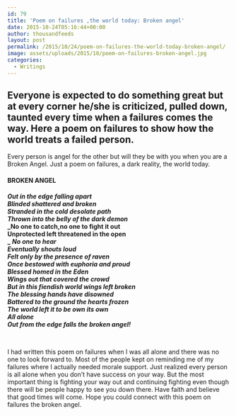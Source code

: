```yaml
---
id: 79
title: 'Poem on failures ,the world today: Broken angel'
date: 2015-10-24T05:16:44+00:00
author: thousandfeeds
layout: post
permalink: /2015/10/24/poem-on-failures-the-world-today-broken-angel/
image: assets/uploads/2015/10/poem-on-failures-broken-angel.jpg
categories:
  - Writings
---
```

## Everyone is expected to do something great but at every corner he/she is criticized, pulled down, taunted every time when a failures comes the way. Here a poem on failures to show how the world treats a failed person.

Every person is angel for the other but will they be with you when you are a Broken Angel. Just a poem on failures, a dark reality, the world today.

#### BROKEN ANGEL

**_Out in the edge falling apart_**  
**_Blinded shattered and broken  
Stranded in the cold desolate path  
Thrown into the belly of the dark demon_**  
**_No one to catch,no one to fight it out  
Unprotected left threatened in the open  
_** **_No one to hear_**  
**_Eventually shouts loud_**  
**_Felt only by the presence of raven_**  
**_Once bestowed with euphoria and proud  
Blessed homed in the Eden_**  
**_Wings out that covered the crowd  
But in this fiendish world wings left broken  
The blessing hands have disowned  
Battered to the ground the hearts frozen  
The world left it to be own its own_**  
**_All alone_**  
**_Out from the edge falls the broken angel!_**

&nbsp;

I had written this poem on failures when I was all alone and there was no one to look forward to. Most of the people kept on reminding me of my failures where I actually needed morale support. Just realized every person is all alone when you don’t have success on your way. But the most important thing is fighting your way out and continuing fighting even though there will be people happy to see you down there. Have faith and believe that good times will come. Hope you could connect with this poem on failures the broken angel.